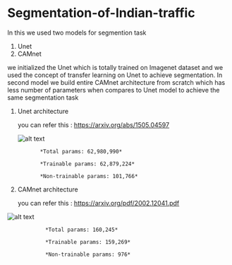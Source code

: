 # Segmentation-of-Indian-traffic
In this we used two models for segmention task
1) Unet 
2) CAMnet


we initialized the Unet which is totally trained on Imagenet dataset and we used the concept of transfer learning on Unet to achieve segmentation. In second model we build entire CAMnet architecture from scratch which has less number of parameters when compares to Unet model to achieve the same segmentation task

1) Unet architecture

   you can refer this : https://arxiv.org/abs/1505.04597

    ![alt text](https://lmb.informatik.uni-freiburg.de/people/ronneber/u-net/u-net-architecture.png)

              *Total params: 62,980,990*

              *Trainable params: 62,879,224*

              *Non-trainable params: 101,766*


2) CAMnet architecture

      you can refer this : https://arxiv.org/pdf/2002.12041.pdf
  
  ![alt text](https://i.imgur.com/prH3Mno.png)

                *Total params: 160,245*

                *Trainable params: 159,269*

                *Non-trainable params: 976*
